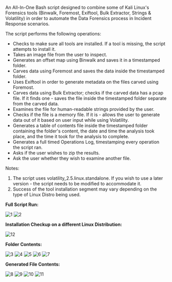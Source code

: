 An All-In-One Bash script designed to combine some of Kali Linux's Forensics tools (Binwalk, Foremost, Exiftool, Bulk Extractor, Strings & Volatility) in order to automate the Data Forensics process in Incident Response scenarios.

The script performs the following operations:
- Checks to make sure all tools are installed. If a tool is missing, the script attempts to install it.
- Takes an image file from the user to inspect.
- Generates an offset map using Binwalk and saves it in a timestamped folder.
- Carves data using Foremost and saves the data inside the timestamped folder.
- Uses Exiftool in order to generate metadata on the files carved using Foremost.
- Carves data using Bulk Extractor; checks if the carved data has a pcap file. If it finds one - saves the file inside the timestamped folder separate from the carved data.
- Examines the file for human-readable strings provided by the user.
- Checks if the file is a memory file. If it is - allows the user to generate data out of it based on user input while using Volatility.
- Generates a table of contents file inside the timestamped folder containing the folder's content, the date and time the analysis took place, and the time it took for the analysis to complete.
- Generates a full timed Operations Log, timestamping every operation the script ran.
- Asks if the user wishes to zip the results.
- Ask the user whether they wish to examine another file. 

Notes: 
1. The script uses volatility_2.5.linux.standalone. If you wish to use a later version - the script needs to be modified to accommodate it.
2. Success of the tool installation segment may vary depending on the type of Linux Distro being used.

<b>Full Script Run:</b>

![1](https://github.com/user-attachments/assets/d9db4913-d816-4b59-bcf1-00cf29d4014a)
![2](https://github.com/user-attachments/assets/09fe4620-8870-4900-8e24-5a253e5c44df)

<b>Installation Checkup on a different Linux Distribution:</b>

![12](https://github.com/user-attachments/assets/8e09cc62-ffce-4d8b-a517-d063126eeaab)

<b>Folder Contents:</b>

![3](https://github.com/user-attachments/assets/f2283502-7188-442b-b823-08836734cc0f)
![4](https://github.com/user-attachments/assets/4e80aab4-b983-4ba3-addf-b34d407bd3b9)
![5](https://github.com/user-attachments/assets/f92e69e5-9d03-4375-a411-fa6d9827c1b1)
![6](https://github.com/user-attachments/assets/82ae11c9-e850-4a27-b0ff-8d3496b15588)
![7](https://github.com/user-attachments/assets/20a05bdb-9f2b-4786-95d3-e58923a5c068)

<b>Generated File Contents:</b>

![8](https://github.com/user-attachments/assets/e3690733-c5e7-4506-aff5-e771b4793627)
![9](https://github.com/user-attachments/assets/bcda2b5b-787a-464b-a8d8-20f84e47bfff)
![10](https://github.com/user-attachments/assets/6723b2f9-57aa-4904-87ad-3fa1e9e5f124)
![11](https://github.com/user-attachments/assets/ee302583-36be-4b07-b194-4f32e70e492a)
